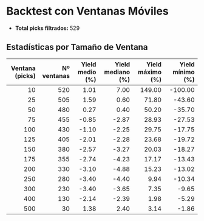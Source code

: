 # Backtest con Ventanas Móviles

- **Total picks filtrados:** 529

## Estadísticas por Tamaño de Ventana

| Ventana (picks) | Nº ventanas | Yield medio (%) | Yield mediano (%) | Yield máximo (%) | Yield mínimo (%) |
|---------------:|------------:|----------------:|------------------:|-----------------:|-----------------:|
|              10 |          520 |            1.01 |              7.00 |          149.00 |         -100.00 |
|              25 |          505 |            1.59 |              0.60 |           71.80 |          -43.60 |
|              50 |          480 |            0.27 |              0.40 |           50.20 |          -35.70 |
|              75 |          455 |           -0.85 |             -2.87 |           28.93 |          -27.53 |
|             100 |          430 |           -1.10 |             -2.25 |           29.75 |          -17.75 |
|             125 |          405 |           -2.01 |             -2.28 |           23.68 |          -19.72 |
|             150 |          380 |           -2.57 |             -3.27 |           20.03 |          -18.27 |
|             175 |          355 |           -2.74 |             -4.23 |           17.17 |          -13.43 |
|             200 |          330 |           -3.10 |             -4.88 |           15.23 |          -13.02 |
|             250 |          280 |           -3.40 |             -4.40 |            9.94 |          -10.34 |
|             300 |          230 |           -3.40 |             -3.65 |            7.35 |           -9.65 |
|             400 |          130 |           -2.14 |             -2.39 |            1.98 |           -5.29 |
|             500 |           30 |            1.38 |              2.40 |            3.14 |           -1.86 |